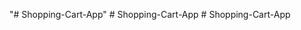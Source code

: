 "# Shopping-Cart-App" 
#   S h o p p i n g - C a r t - A p p  
 #   S h o p p i n g - C a r t - A p p  
 